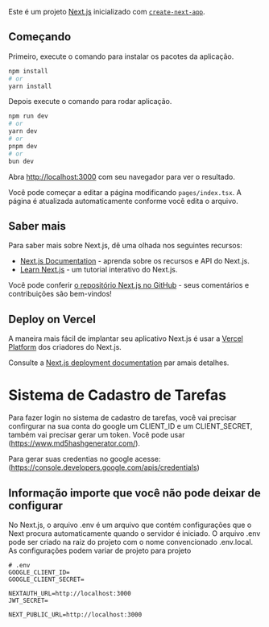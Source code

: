 Este é um projeto [Next.js](https://nextjs.org/) inicializado com [`create-next-app`](https://github.com/vercel/next.js/tree/canary/packages/create-next-app).

## Começando

Primeiro, execute o comando para instalar os pacotes da aplicação. 

```bash
npm install
# or
yarn install
```

Depois execute o comando para rodar aplicação.

```bash
npm run dev
# or
yarn dev
# or
pnpm dev
# or
bun dev
```

Abra [http://localhost:3000](http://localhost:3000) com seu navegador para ver o resultado.

Você pode começar a editar a página modificando `pages/index.tsx`. A página é atualizada automaticamente conforme você edita o arquivo.

## Saber mais

Para saber mais sobre Next.js, dê uma olhada nos seguintes recursos:

- [Next.js Documentation](https://nextjs.org/docs) - aprenda sobre os recursos e API do Next.js.
- [Learn Next.js](https://nextjs.org/learn) - um tutorial interativo do Next.js.

Você pode conferir [o repositório Next.js no GitHub](https://github.com/vercel/next.js/) - seus comentários e contribuições são bem-vindos!

## Deploy on Vercel

A maneira mais fácil de implantar seu aplicativo Next.js é usar a [Vercel Platform](https://vercel.com/new?utm_medium=default-template&filter=next.js&utm_source=create-next-app&utm_campaign=create-next-app-readme) dos criadores do Next.js.

Consulte a [Next.js deployment documentation](https://nextjs.org/docs/deployment) par amais detalhes.
# Sistema de Cadastro de Tarefas
Para fazer login no sistema de cadastro de tarefas, você vai precisar confirgurar na sua conta do google um CLIENT_ID e um CLIENT_SECRET, também vai precisar gerar um token. Você pode usar (https://www.md5hashgenerator.com/).

Para gerar suas credentias no google acesse: (https://console.developers.google.com/apis/credentials)


## Informação importe que você não pode deixar de configurar
No Next.js, o arquivo .env é um arquivo que contém configurações que o Next procura automaticamente quando o servidor é iniciado. O arquivo .env pode ser criado na raiz do projeto com o nome convencionado .env.local. As configurações podem variar de projeto para projeto

```
# .env
GOOGLE_CLIENT_ID=
GOOGLE_CLIENT_SECRET=

NEXTAUTH_URL=http://localhost:3000
JWT_SECRET=

NEXT_PUBLIC_URL=http://localhost:3000

```